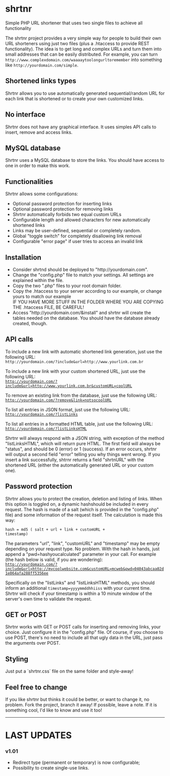 # shrtnr
Simple PHP URL shortener that uses two single files to achieve all functionality

The shrtnr project provides a very simple way for people to build their own URL shorteners using just two files (plus a .htaccess to provide REST functionality).
The idea is to get long and complex URLs and turn them into small addresses that can be easily distributed. For example, you can turn `http://www.complexdomain.com/waaaaytoolongurltoremember` into something like `http://yourdomain.com/simple`.

<h2>Shortened links types</h2>
Shrtnr allows you to use automatically generated sequential/random URL for each link that is shortened or to create your own customized links.

<h2>No interface</h2>
Shrtnr does not have any graphical interface. It uses simples API calls to insert, remove and access links.

<h2>MySQL database</h2>
Shrtnr uses a MySQL database to store the links. You should have access to one in order to make this work.

<h2>Functionalities</h2>
Shrtnr allows some configurations:
<ul>
<li>Optional password protection for inserting links</li>
<li>Optional password protection for removing links</li>
<li>Shrtnr automatically forbids two equal custom URLs</li>
<li>Configurable length and allowed characters for new automatically shortened links</li>
<li>Links may be user-defined, sequential or completely random.</li>
<li>Global "toggle switch" for completely disallowing link removal</li>
<li>Configurable "error page" if user tries to access an invalid link</li>
</ul>

<h2>Installation</h2>
<ul>
<li>Consider shrtnd should be deployed to "http://yourdomain.com".</li>
<li>Change the "config.php" file to match your settings. All settings are explained within the file.</li>
<li>Copy the two ".php" files to your root domain folder.</li>
<li>Copy the .htaccess to your server according to our example, or change yours to match our example</li>
IF YOU HAVE MORE STUFF IN THE FOLDER WHERE YOU ARE COPYING THE .htaccess FILE, BE CAREFUL!
<li>Access "http://yourdomain.com/&install" and shrtnr will create the tables needed on the database. You should have the database already created, though.</li>
</ul>

<h2>API calls</h2>
To include a new link with automatic shortened link generation, just use the following URL:<br>
<code>http://yourdomain.com/?include&url=http://www.yourlink.com.br</code>

To include a new link with your custom shortened URL, just use the following URL:<br>
<code>http://yourdomain.com/?include&url=http://www.yourlink.com.br&customURL=coolURL</code>

To remove an existing link from the database, just use the following URL:<br>
<code>http://yourdomain.com/?remove&link=notsocoolURL</code>

To list all entries in JSON format, just use the following URL:<br>
<code>http://yourdomain.com/?listLinks</code>

To list all entries in a formatted HTML table, just use the following URL:<br>
<code>http://yourdomain.com/?listLinksHTML</code>

Shrtnr will always respond with a JSON string, with exception of the method "listLinksHTML", which will return pure HTML. The first field will always be "status", and should be 0 (error) or 1 (success).
If an error occurs, shrtnr will output a second field "error" telling you why things went wrong.
If you insert a link successfully, shtrnr returns a field "shrtnURL" with the shortened URL (either the automatically generated URL or your custom one).

<h2>Password protection</h2>
Shrtnr allows you to protect the creation, deletion and listing of links. When this option is toggled on, a dynamic hashshould be included in every request.
The hash is made of a salt (which is provided in the "config.php" file) and some information of the request itself. The calculation is made this way:<br>

<code>hash = md5 ( salt + url + link + customURL + timestamp)</code>

The parameters "url", "link", "customURL" and "timestamp" may be empty depending on your request type. No problem.
With the hash in hands, just append a "pwd=hashyoucalculated" parameter in your call. For example (the hash below is valid, if you are wondering):<br>
<code>http://yourdomain.com/?include&url=http://mycoolwebsite.com&customURL=mcweb&pwd=04043abcaa02d1e064afa288ff5356ee</code>

Specifically on the "listLinks" and "listLinksHTML" methods, you should inform an additional `timestamp=yyyymmddhhiiss` with your current time. Shrtnr will check if your timestamp is within a 10 minute window of the server's own time to validate the request.

<h2>GET or POST</h2>
Shrtnr works with GET or POST calls for inserting and removing links, your choice. Just configure it in the "config.php" file. Of course, if you choose to use POST, there's no need to include all that ugly data in the URL, just pass the arguments over POST.

<h2>Styling</h2>
Just put a `shrtnr.css` file on the same folder and style-away!

<h2>Feel free to change</h2>
If you like shrtnr but thinks it could be better, or want to change it, no problem. Fork the project, branch it away! If possible, leave a note. If it is something cool, I'd like to know and use it too!

<hr>
<h1>LAST UPDATES</h1>
<h3>v1.01</h3>
<ul>
<li>Redirect type (permanent or temporary) is now configurable;</li>
<li>Possibility to create single-use links.</ul>
</ul>